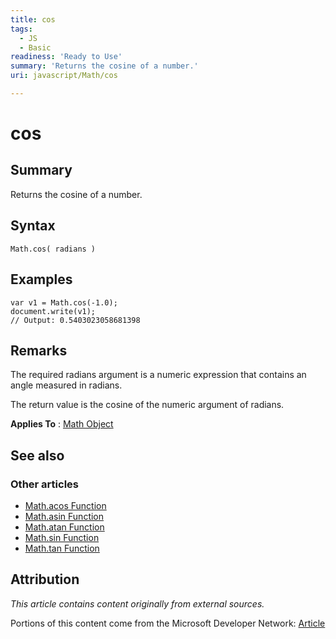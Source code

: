 ```yaml
---
title: cos
tags:
  - JS
  - Basic
readiness: 'Ready to Use'
summary: 'Returns the cosine of a number.'
uri: javascript/Math/cos

---
```

# cos

## Summary

Returns the cosine of a number.

## Syntax

    Math.cos( radians )

## Examples

``` {.js}
var v1 = Math.cos(-1.0);
document.write(v1);
// Output: 0.5403023058681398
```

## Remarks

The required radians argument is a numeric expression that contains an angle measured in radians.

The return value is the cosine of the numeric argument of radians.

**Applies To** : [Math Object](/javascript/Math)

## See also

### Other articles

-   [Math.acos Function](/javascript/Math/acos)
-   [Math.asin Function](/javascript/Math/asin)
-   [Math.atan Function](/javascript/Math/atan)
-   [Math.sin Function](/javascript/Math/sin)
-   [Math.tan Function](/javascript/Math/tan)

## Attribution

*This article contains content originally from external sources.*

Portions of this content come from the Microsoft Developer Network: [Article](http://msdn.microsoft.com/en-us/library/ie/d1b6ys0y(v=vs.94).aspx)

